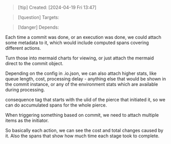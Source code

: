 
>[!tip] Created: [2024-04-19 Fri 13:47]

>[!question] Targets: 

>[!danger] Depends: 

Each time a commit was done, or an execution was done, we could attach some metadata to it, which would include computed spans covering different actions.

Turn those into mermaid charts for viewing, or just attach the mermaid direct to the commit object.

Depending on the config in .io.json, we can also attach higher stats, like queue length, cost, processing delay - anything else that would be shown in the commit instance, or any of the environment stats which are available during processing.

consequence tag that starts with the ulid of the pierce that initiated it, so we can do accumulated spans for the whole pierce.

When triggering something based on commit, we need to attach multiple items as the initiator.

So basically each action, we can see the cost and total changes caused by it.
Also the spans that show how much time each stage took to complete.